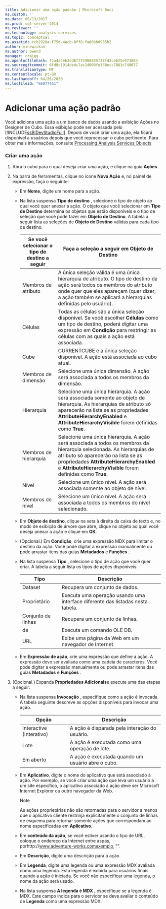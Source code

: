 ```yaml
---
title: Adicionar uma ação padrão | Microsoft Docs
ms.custom: ''
ms.date: 06/13/2017
ms.prod: sql-server-2014
ms.reviewer: ''
ms.technology: analysis-services
ms.topic: conceptual
ms.assetid: ccb2928a-f75d-4acb-8ff8-fa80bb0935b2
author: minewiskan
ms.author: owend
manager: craigg
ms.openlocfilehash: f2a4a4eb3ddbf272968485f37fd3ceb25e973864
ms.sourcegitcommit: 6fd8c1914de4c7ac24900fe388ecc7883c740077
ms.translationtype: MT
ms.contentlocale: pt-BR
ms.lasthandoff: 04/26/2020
ms.locfileid: "66077461"
---
```

# <a name="add-a-standard-action"></a>Adicionar uma ação padrão
  Você adiciona uma ação a um banco de dados usando a exibição Ações no Designer de Cubo. Essa exibição pode ser acessada pelo [!INCLUDE[ssBIDevStudioFull](../../includes/ssbidevstudiofull-md.md)]. Depois de você criar uma ação, ela ficará disponível a usuários depois que você reprocessar o cubo pertinente. Para obter mais informações, consulte [Processing Analysis Services Objects](processing-analysis-services-objects.md).  
  
### <a name="to-create-an-action"></a>Criar uma ação  
  
1.  Abra o cubo para o qual deseja criar uma ação, e clique na guia **Ações** .  
  
2.  Na barra de ferramentas, clique no ícone **Nova Ação** e, no painel de expressão, faça o seguinte:  
  
    -   Em **Nome**, digite um nome para a ação.  
  
    -   Na lista suspensa **Tipo de destino** , selecione o tipo de objeto ao qual você quer anexar a ação. O objeto que você selecionar em **Tipo de Destino** determina os objetos que estão disponíveis e o tipo de seleção que você pode fazer em **Objeto de Destino**. A tabela a seguir lista as seleções de **Objeto de Destino** válidas para cada tipo de destino.  
  
        |Se você selecionar o tipo de destino a seguir|Faça a seleção a seguir em Objeto de Destino|  
        |---------------------------------------------|---------------------------------------------------|  
        |Membros de atributo|A única seleção válida é uma única hierarquia de atributo. O tipo de destino da ação será todos os membros do atributo onde quer que eles apareçam (quer dizer, a ação também se aplicará a hierarquias definidas pelo usuário).|  
        |Células|Todas as células são a única seleção disponível. Se você escolher **Células** como um tipo de destino, poderá digitar uma expressão em **Condição** para restringir as células com as quais a ação está associada.|  
        |Cube|CURRENTCUBE é a única seleção disponível. A ação está associada ao cubo atual.|  
        |Membros de dimensão|Selecione uma única dimensão. A ação será associada a todos os membros da dimensão.|  
        |Hierarquia|Selecione uma única hierarquia. A ação será associada somente ao objeto de hierarquia. As hierarquias de atributo só aparecerão na lista se as propriedades **AttributeHierarchyEnabled** e **AttributeHierarchyVisible** forem definidas como **True**.|  
        |Membros de hierarquia|Selecione uma única hierarquia. A ação será associada a todos os membros da hierarquia selecionada. As hierarquias de atributo só aparecerão na lista se as propriedades **AttributeHierarchyEnabled** e **AttributeHierarchyVisible** forem definidas como **True**.|  
        |Nível|Selecione um único nível. A ação será associada somente ao objeto de nível.|  
        |Membros de nível|Selecione um único nível. A ação será associada a todos os membros do nível selecionado.|  
  
    -   Em **Objeto de destino**, clique na seta à direita da caixa de texto e, no modo de exibição de árvore que abre, clique no objeto ao qual você deseja anexar a ação e clique em **OK**.  
  
    -   (Opcional.) Em **Condição**, crie uma expressão MDX para limitar o destino da ação. Você pode digitar a expressão manualmente ou pode arrastar itens das guias **Metadados** e **Funções** .  
  
    -   Na lista suspensa **Tipo** , selecione o tipo de ação que você quer criar. A tabela a seguir lista os tipos de ações disponíveis.  
  
        |Tipo|Descrição|  
        |----------|-----------------|  
        |Dataset|Recupera um conjunto de dados.|  
        |Proprietário|Executa uma operação usando uma interface diferente das listadas nesta tabela.|  
        |Conjunto de linhas|Recupera um conjunto de linhas.|  
        |de|Executa um comando OLE DB.|  
        |URL|Exibe uma página da Web em um navegador de Internet.|  
  
    -   Em **Expressão de ação**, crie uma expressão que define a ação. A expressão deve ser avaliada como uma cadeia de caracteres. Você pode digitar a expressão manualmente ou pode arrastar itens das guias **Metadados** e **Funções** .  
  
3.  (Opcional.) Expanda **Propriedades Adicionais**e execute uma das etapas a seguir:  
  
    -   Na lista suspensa **Invocação** , especifique como a ação é invocada. A tabela seguinte descreve as opções disponíveis para invocar uma ação.  
  
        |Opção|Descrição|  
        |------------|-----------------|  
        |Interactive (Interativo)|A ação é disparada pela interação do usuário.|  
        |Lote|A ação é executada como uma operação de lote.|  
        |Em aberto|A ação é executada quando um usuário abre o cubo.|  
  
    -   Em **Aplicativo**, digite o nome do aplicativo que está associado à ação. Por exemplo, se você criar uma ação que leva um usuário a um site específico, o aplicativo associado à ação deve ser Microsoft Internet Explorer ou outro navegador da Web.  
  
        > [!NOTE]  
        >  As ações proprietárias não são retornadas para o servidor a menos que o aplicativo cliente restrinja explicitamente o conjunto de linhas de esquema para retornar somente ações que correspondam ao nome especificadas em **Aplicativo**.  
  
    -   Em **conteúdo da ação**, se você estiver usando o tipo de URL, coloque o endereço da Internet entre aspas, porhttp://www.adventure-works.comexemplo, "".  
  
    -   Em **Descrição**, digite uma descrição para a ação.  
  
    -   Em **Legenda**, digite uma legenda ou uma expressão MDX avaliada como uma legenda. Esta legenda é exibida para usuários finais quando a ação é iniciada. Se você não especificar uma legenda, o nome da ação será usado.  
  
    -   Na lista suspensa **A legenda é MDX** , especifique se a legenda é MDX. Este campo indica para o servidor se deve avaliar o conteúdo de **Legenda** como uma expressão MDX.  
  
  
